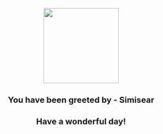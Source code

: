 <p align="center">
    <img src="https://raw.githubusercontent.com/PokeAPI/sprites/master/sprites/pokemon/514.png" width="150" height="150">
</p>
<h3 align="center">You have been greeted by - <b>Simisear</b></h3>
<h3 align="center">Have a wonderful day!</h3>
